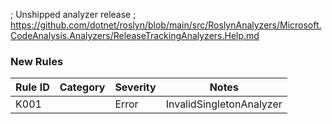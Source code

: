 ﻿; Unshipped analyzer release
; https://github.com/dotnet/roslyn/blob/main/src/RoslynAnalyzers/Microsoft.CodeAnalysis.Analyzers/ReleaseTrackingAnalyzers.Help.md

### New Rules

Rule ID | Category | Severity | Notes
--------|----------|----------|-------
K001 |  | Error | InvalidSingletonAnalyzer